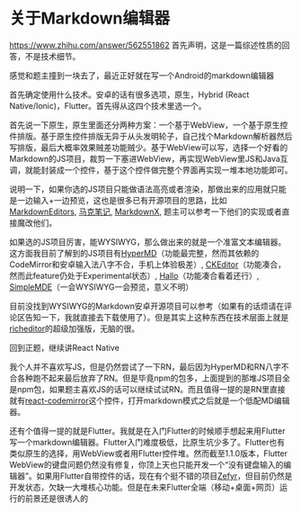 # 关于Markdown编辑器
https://www.zhihu.com/answer/562551862
首先声明，这是一篇综述性质的回答，不是技术细节。

  

感觉和题主撞到一块去了，最近正好就在写一个Android的markdown编辑器

  

首先确定使用什么技术。安卓的话有很多选项，原生，Hybrid (React Native/Ionic)，Flutter。首先得从这四个技术里选一个。

首先说一下原生，原生里面还分两种方案：一个基于WebView，一个基于原生控件排版。基于原生控件排版无异于从头发明轮子，自己找个Markdown解析器然后写排版，最后大概率效果贼差功能贼少。基于WebView可以写，选择一个好看的Markdown的JS项目，裁剪一下塞进WebView，再实现WebView里JS和Java互调，就能封装成一个控件，基于这个控件做完整个界面再实现一堆本地功能即可。

说明一下，如果你选的JS项目只能做语法高亮或者渲染，那做出来的应用就只能是一边输入+一边预览，这也是很多已有开源项目的思路，比如[MarkdownEditors](https://link.zhihu.com/?target=https%3A//github.com/qinci/MarkdownEditors), [马克笔记](https://link.zhihu.com/?target=https%3A//github.com/Shouheng88/MarkNote), [MarkdownX](https://link.zhihu.com/?target=https%3A//github.com/Ryeeeeee/MarkdownX), 题主可以参考一下他们的实现或者直接魔改他们。

如果选的JS项目厉害，能WYSIWYG，那么做出来的就是一个准富文本编辑器。这方面我目前了解到的JS项目有[HyperMD](https://link.zhihu.com/?target=http%3A//laobubu.net/HyperMD/)（功能最完整，然而其依赖的CodeMirror和安卓输入法八字不合，手机上体验极差）, [CKEditor](https://link.zhihu.com/?target=https%3A//github.com/ckeditor/ckeditor5-markdown-gfm)（功能凑合，然而此feature仍处于Experimental状态）, [Hallo](https://link.zhihu.com/?target=http%3A//hallojs.org/)（功能凑合看着还行）, [SimpleMDE](https://link.zhihu.com/?target=https%3A//simplemde.com/)（一会WYSIWYG一会预览，意义不明）

目前没找到WYSIWYG的Markdown安卓开源项目可以参考（如果有的话烦请在评论区告知一下，我就直接去下载使用了）。但是其实上这种东西在技术层面上就是[richeditor](https://link.zhihu.com/?target=https%3A//github.com/wasabeef/richeditor-android)的超级加强版，无脑的很。

  

回到正题，继续讲React Native

我个人并不喜欢写JS，但是仍然尝试了一下RN，最后因为HyperMD和RN八字不合各种跑不起来最后放弃了RN。但是毕竟npm的包多，上面提到的那堆JS项目全是npm包，如果题主喜欢JS的话可以继续试试RN。而且值得一提的是RN里直接就有[react-codemirror](https://link.zhihu.com/?target=https%3A//github.com/JedWatson/react-codemirror)这个控件，打开markdown模式之后就是一个低配MD编辑器。

还有个值得一提的就是Flutter。我就是在入门Flutter的时候顺手想起来用Flutter写一个markdown编辑器。Flutter入门难度极低，比原生坑少多了。Flutter也有类似原生的选择，用WebView或者用Flutter控件堆。然而截至1.1.0版本，Flutter WebView的键盘问题仍然没有修复，你顶上天也只能开发一个“没有键盘输入的编辑器”。如果用Flutter自带控件的话，现在有个挺不错的项目[Zefyr](https://link.zhihu.com/?target=https%3A//github.com/memspace/zefyr)，但目前仍然是开发状态，欠缺一大堆核心功能。但是在未来Flutter全端（移动+桌面+网页）运行的前景还是很诱人的